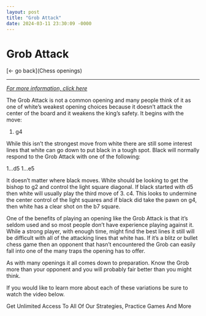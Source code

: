 ```yaml
---
layout: post
title: "Grob Attack"
date: 2024-03-11 23:30:09 -0000
---
```

Grob Attack
==============

[<- go back](Chess openings)
***
*[For more information, click here](https://www.thechesswebsite.com/grob-attack/)*



The Grob Attack is not a common opening and many people think of it as one of white’s weakest opening choices because it doesn’t attack the center of the board and it weakens the king’s safety. It begins with the move:

1. g4

While this isn’t the strongest move from white there are still some interest lines that white can go down to put black in a tough spot. Black will normally respond to the Grob Attack with one of the following:

1…d5
1…e5

It doesn’t matter where black moves. White should be looking to get the bishop to g2 and control the light square diagonal. If black started with d5 then white will usually play the third move of 3. c4. This looks to undermine the center control of the light squares and if black did take the pawn on g4, then white has a clear shot on the b7 square.

One of the benefits of playing an opening like the Grob Attack is that it’s seldom used and so most people don’t have experience playing against it. While a strong player, with enough time, might find the best lines it still will be difficult with all of the attacking lines that white has. If it’s a blitz or bullet chess game then an opponent that hasn’t encountered the Grob can easily fall into one of the many traps the opening has to offer.

As with many openings it all comes down to preparation. Know the Grob more than your opponent and you will probably fair better than you might think.

If you would like to learn more about each of these variations be sure to watch the video below.






Get Unlimited Access To All Of Our Strategies, Practice Games And More

